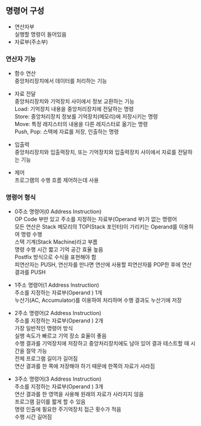 ## 명령어 구성  
- 연산자부  
실행할 명령이 들어있음
- 자료부(주소부)
  
### 연산자 기능  
- 함수 연산  
중앙처리장치에서 데이터를 처리하는 기능  
  
- 자료 전달  
중앙처리장치와 기억장치 사이에서 정보 교환하는 기능  
Load: 기억장치 내용을 중앙처리장치에 전달하는 명령  
Store: 중앙처리장치 정보를 기억장치(메모리)에 저장시키는 명령  
Move: 특정 레지스터의 내용을 다른 레지스터로 옮기는 명령  
Push, Pop: 스택에 자료를 저장, 인출하는 명령  
  
- 입출력  
중앙처리장치와 입출력장치, 또는 기억장치와 입출력장치 사이에서 자료를 전달하는 기능  
  
- 제어  
프로그램의 수행 흐름 제어하는데 사용    
  
### 명령어 형식 
- 0주소 명령어(0 Address Instruction)  
OP Code 부만 있고 주소를 지정하는 자료부(Operand 부)가 없는 명령어  
모든 연산은 Stack 메모리의 TOP(Stack 포인터)이 가리키는 Operand를 이용하여 명령 수행  
스택 기계(Stack Machine)라고 부름  
명령 수행 시간 짧고 기억 공간 효율 높음  
Postfix 방식으로 수식을 표현해야 함  
피연산자는 PUSH, 연산자를 만나면 연산에 사용할 피연산자를 POP한 후에 연산 결과를 PUSH  
  
- 1주소 명령어(1 Address Instruction)  
주소를 지정하는 자료부(Operand ) 1개  
누산기(AC, Accumulator)를 이용하여 처리하며 수행 결과도 누산기에 저장  
  
- 2주소 명령어(2 Address Instruction)  
주소를 지정하는 자료부(Operand ) 2개  
가장 일반적인 명령어 방식  
실행 속도가 빠르고 기억 장소 효율이 좋음  
수행 결과를 기억장치에 저장하고 중앙처리장치에도 남아 있어 결과 테스트할 때 시간을 절약 가능  
전체 프로그램 길이가 길어짐  
연산 결과를 한 쪽에 저장해야 하기 때문에 한쪽의 자료가 사라짐  
  
- 3주소 명령어(3 Address Instruction)  
주소를 지정하는 자료부(Operand ) 3개  
연산 결과를 한 영역을 사용해 원래의 자료가 사라지지 않음  
프로그램 길이를 짧게 할 수 있음  
명령 인출에 필요한 주기억장치 접근 횟수가 적음  
수행 시간 길어짐  
  
